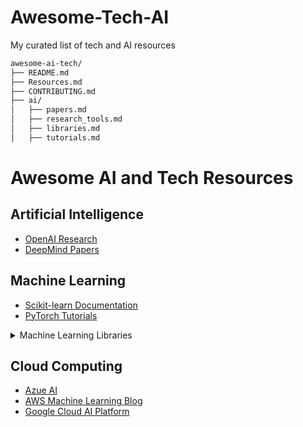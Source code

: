 # Awesome-Tech-AI

My curated list of tech and AI resources

``` bash
awesome-ai-tech/
├── README.md
├── Resources.md
├── CONTRIBUTING.md
├── ai/
│   ├── papers.md
│   ├── research_tools.md
│   ├── libraries.md
│   ├── tutorials.md
```

# Awesome AI and Tech Resources

## Artificial Intelligence
- [OpenAI Research](https://openai.com/research)
- [DeepMind Papers](https://deepmind.com/research/publications)

## Machine Learning
- [Scikit-learn Documentation](https://scikit-learn.org/stable/user_guide.html)
- [PyTorch Tutorials](https://pytorch.org/tutorials/)

<details>
<summary>Machine Learning Libraries</summary>

- **[TensorFlow](https://www.tensorflow.org/)**: An open-source platform for machine learning.
- **[Keras](https://keras.io/)**: A high-level neural networks API, written in Python.

</details>

## Cloud Computing
- [Azue AI](https://azure.microsoft.com/en-us/solutions/ai)
- [AWS Machine Learning Blog](https://aws.amazon.com/blogs/machine-learning/)
- [Google Cloud AI Platform](https://cloud.google.com/ai-platform)
